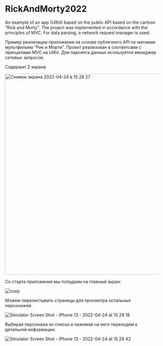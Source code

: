 # RickAndMorty2022
An example of an app (UIKit) based on the public API based on the cartoon "Rick and Morty". The project was implemented in accordance with the principles of MVC. For data parsing, a network request manager is used.

Пример реализации приложения на основе публичного API по мативам мультфильма "Рик и Морти". 
Проект реализован в соответсвии с принципами MVC на UIKit. 
Для парсинга данных исользуется менеджер сетевых запросов.

Содержит 2 экрана

<img width="664" alt="Снимок экрана 2022-04-24 в 15 28 27" src="https://user-images.githubusercontent.com/79254522/164976763-0b4b9a4e-d638-402c-bd8f-9a0889879608.png">

Со старта приложения мы попадаем на главный экран: 

![сохр](https://user-images.githubusercontent.com/79254522/164977007-180c2b52-659f-411a-a296-9560e8441036.png)

Можем перелистывать страницы для просмотра остальных персонажей: 

![Simulator Screen Shot - iPhone 13 - 2022-04-24 at 15 29 18](https://user-images.githubusercontent.com/79254522/164977070-534a39bf-3de6-4986-b126-c390ca60a5c0.png)

Выбирая персонажа из списка и нажимая на него переходим к детальной информации:

![Simulator Screen Shot - iPhone 13 - 2022-04-24 at 15 29 42](https://user-images.githubusercontent.com/79254522/164977120-af92a652-1b4f-46b5-89b4-2ec6a98d6e85.png)
